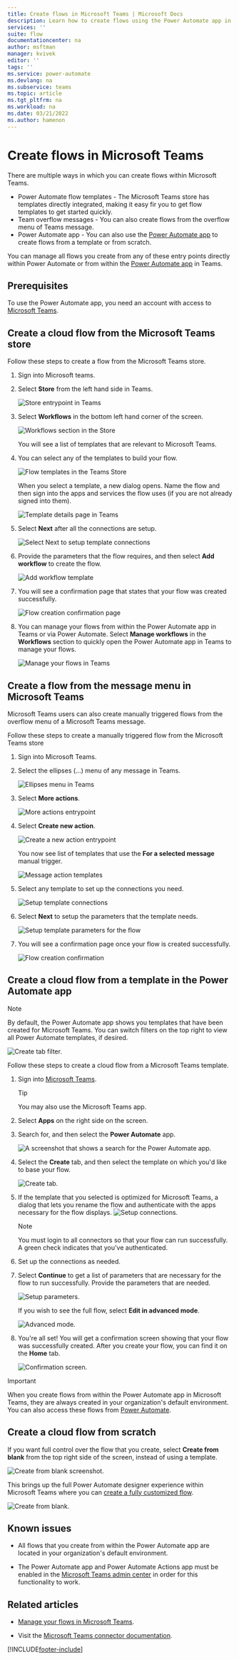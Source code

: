 ```yaml
---
title: Create flows in Microsoft Teams | Microsoft Docs
description: Learn how to create flows using the Power Automate app in Microsoft Teams
services: ''
suite: flow
documentationcenter: na
author: msftman
manager: kvivek
editor: ''
tags: ''
ms.service: power-automate
ms.devlang: na
ms.subservice: teams
ms.topic: article
ms.tgt_pltfrm: na
ms.workload: na
ms.date: 03/21/2022
ms.author: hamenon
---
```


# Create flows in Microsoft Teams

There are multiple ways in which you can create flows within Microsoft Teams.

- Power Automate flow templates - The Microsoft Teams store has templates directly integrated, making it easy fir you to get flow templates to get started quickly.
- Team overflow messages - You can also create flows from the overflow menu of Teams message.
- Power Automate app - You can also use the [Power Automate app](./install-teams-app.md) to create flows from a template or from scratch.

You can manage all flows you create from any of these entry points directly within Power Automate or from within the [Power Automate app](./install-teams-app.md) in Teams.

## Prerequisites

To use the Power Automate app, you need an account with access to [Microsoft Teams](https://teams.microsoft.com).

## Create a cloud flow from the Microsoft Teams store

Follow these steps to create a flow from the Microsoft Teams store.

1. Sign into Microsoft teams.

1. Select **Store** from the left hand side in Teams.

   ![Store entrypoint in Teams](../media/power-automate-teams-app-create/store-1.png)

1. Select **Workflows** in the bottom left hand corner of the screen.

   ![Workflows section in the Store](../media/power-automate-teams-app-create/Store-2.png)

   You will see a list of templates that are relevant to Microsoft Teams.

1. You can select any of the templates to build your flow.

   ![Flow templates in the Teams Store](../media/power-automate-teams-app-create/store.jpg)

   When you select a template, a new dialog opens. Name the flow and then sign into the apps and services the flow uses (if you are not already signed into them).

   ![Template details page in Teams](../media/power-automate-teams-app-create/Store-4.png)

1. Select **Next** after all the connections are setup.

   ![Select Next to setup template connections](../media/power-automate-teams-app-create/Store-5.png)

1. Provide the parameters that the flow requires, and then select **Add workflow** to create the flow.

   ![Add workflow template](../media/power-automate-teams-app-create/Store-6.png)

1. You will see a confirmation page that states that your flow was created successfully.

   ![Flow creation confirmation page](../media/power-automate-teams-app-create/Store-7.png)

1. You can manage your flows from within the Power Automate app in Teams or via Power Automate. Select **Manage workflows** in the **Workflows** section to quickly open the Power Automate app in Teams to manage your flows.

   ![Manage your flows in Teams](../media/power-automate-teams-app-create/Store-8.png)

## Create a flow from the message menu in Microsoft Teams

Microsoft Teams users can also create manually triggered flows from the overflow menu of a Microsoft Teams message.

Follow these steps to create a manually triggered flow from the Microsoft Teams store

1. Sign into Microsoft Teams.

1. Select the ellipses (…) menu of any message in Teams.

   ![Ellipses menu in Teams](../media/power-automate-teams-app-create/create-action1.png)

1. Select **More actions**.

   ![More actions entrypoint](../media/power-automate-teams-app-create/create-action2.png)

1. Select **Create new action**.

   ![Create a new action entrypoint](../media/power-automate-teams-app-create/create-action3.png)

   You now see list of templates that use the **For a selected message** manual trigger.

   ![Message action templates](../media/power-automate-teams-app-create/create-action35.png)

1. Select any template to set up the connections you need.

   ![Setup template connections](../media/power-automate-teams-app-create/create-action4.png)

1. Select **Next** to setup the parameters that the template needs.

   ![Setup template parameters for the flow](../media/power-automate-teams-app-create/create-action5.png)

1. You will see a confirmation page once your flow is created successfully.

   ![Flow creation confirmation](../media/power-automate-teams-app-create/create-action6.png)

## Create a cloud flow from a template in the Power Automate app

>[!NOTE]
>By default, the Power Automate app shows you templates that have been created for Microsoft Teams. You can switch filters on the top right to view all Power Automate templates, if desired.
 
![Create tab filter.](../media/power-automate-teams-app-create/create-filter.png)

Follow these steps to create a cloud flow from a Microsoft Teams template.

1. Sign into [Microsoft Teams](Https://Teams.Microsoft.com).

   >[!TIP]
   >You may also use the Microsoft Teams app.

1. Select **Apps** on the right side on the screen.
1. Search for, and then select the **Power Automate** app.

   ![A screenshot that shows a search for the Power Automate app.](../media/power-automate-teams-app-create/search-app.png)

1. Select the **Create** tab, and then select the template on which you'd like to base your flow.

   ![Create tab.](../media/power-automate-teams-app-create/create-tab.png)

1. If the template that you selected is optimized for Microsoft Teams, a dialog that lets you rename the flow and authenticate with the apps necessary for the flow displays.
   ![Setup connections.](../media/power-automate-teams-app-create/template1.png)

   >[!NOTE]
   >You must login to all connectors so that your flow can run successfully. A green check indicates that you've authenticated.

1. Set up the connections as needed.

1. Select **Continue** to get a list of parameters that are necessary for the flow to run successfully. Provide the parameters that are needed.
   
   ![Setup parameters.](../media/power-automate-teams-app-create/template2.png)

   If you wish to see the full flow, select **Edit in advanced mode**.
   
   ![Advanced mode.](../media/power-automate-teams-app-create/template-advanced.png)

1. You're all set! You will get a confirmation screen showing that your flow was successfully created. After you create your flow, you can find it on the **Home** tab.

   ![Confirmation screen.](../media/power-automate-teams-app-create/template3.png)

>[!IMPORTANT]
>When you create flows from within the Power Automate app in Microsoft Teams, they are always created in your organization's default environment. You can also access these flows from [Power Automate](https://flow.microsoft.com).

## Create a cloud flow from scratch

If you want full control over the flow that you create, select **Create from blank** from the top right side of the screen, instead of using a template.

   ![Create from blank screenshot.](../media/power-automate-teams-app-create/create-blank.png)

This brings up the full Power Automate designer experience within Microsoft Teams where you can [create a fully customized flow](../get-started-logic-flow.md).

   ![Create from blank.](../media/power-automate-teams-app-create/full-editor.png)

## Known issues

- All flows that you create from within the Power Automate app are located in your organization's default environment.

- The Power Automate app and Power Automate Actions app must be  enabled in the [Microsoft Teams admin center](https://admin.teams.microsoft.com/policies/manage-apps) in order for this functionality to work.

## Related articles

- [Manage your flows in Microsoft Teams](./teams-app-home.md).

- Visit the [Microsoft Teams connector documentation](/connectors/teams/).

[!INCLUDE[footer-include](../includes/footer-banner.md)]